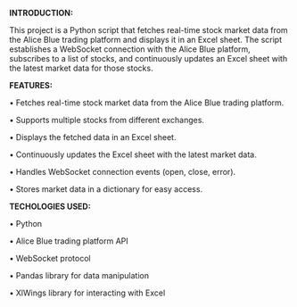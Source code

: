 **INTRODUCTION:**

This project is a Python script that fetches real-time stock market data from the Alice Blue trading platform and displays it in an Excel sheet. The script establishes a WebSocket connection with the Alice Blue platform, subscribes to a list of stocks, and continuously updates an Excel sheet with the latest market data for those stocks.

**FEATURES:**

•	Fetches real-time stock market data from the Alice Blue trading platform.

•	Supports multiple stocks from different exchanges.

•	Displays the fetched data in an Excel sheet.

•	Continuously updates the Excel sheet with the latest market data.

•	Handles WebSocket connection events (open, close, error).

•	Stores market data in a dictionary for easy access.







**TECHOLOGIES USED:**

•	Python

•	Alice Blue trading platform API

•	WebSocket protocol

•	Pandas library for data manipulation

•	XlWings library for interacting with Excel
